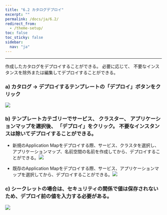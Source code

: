 ```yaml
---
title: "6.2 カタログデプロイ"
excerpt: ""
permalink: /docs/ja/6.2/
redirect_from:
  - /theme-setup/
toc: false
toc_sticky: false
sidebar:
  nav: "ja"
---
```



---

作成したカタログをデプロイすることができる。 必要に応じて、 不要なインスタンスを除外または編集してデプロイすることができる。

### a\) カタログ → デプロイするテンプレートの「デプロイ」ボタンをクリック
![](/assets/JP/2.5/4.2_1.png)

### b\) テンプレートカテゴリーでサービス、 クラスター、 アプリケーションマップを選択後、 「デプロイ」をクリック。 不要なインスタンスは除いてデプロイすることができる。

* 新規のApplication Mapをデプロイする際、サービス、クラスタを選択し、アプリケーションマップ、名前空間の名前を作成してから、デプロイすることができる。![](/assets/JP/2.5/4.2_2.png)

* 既存のApplication Mapをデプロイする際、サービス、アプリケーションマップを選択してから、デプロイすることができる。![](/assets/JP/2.5/4.2_3.png)

### c\) シークレットの場合は、セキュリティの関係で値は保存されないため、デプロイ前の値を入力する必要がある。
![](/assets/JP/2.5/4.2_4.png)

